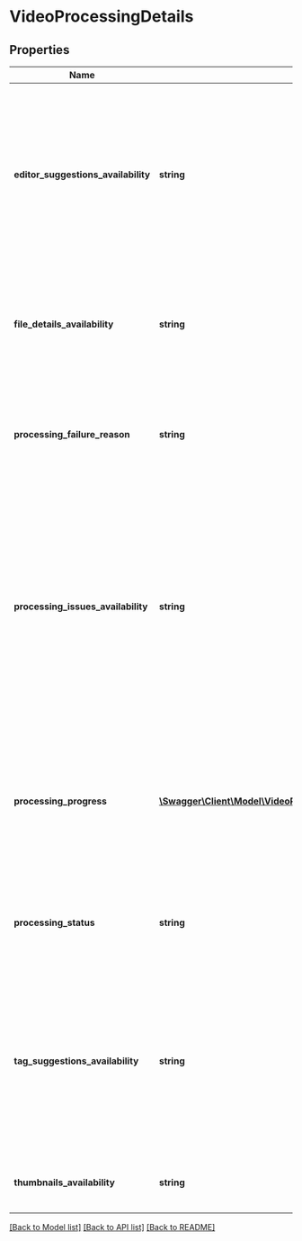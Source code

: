 # VideoProcessingDetails

## Properties
Name | Type | Description | Notes
------------ | ------------- | ------------- | -------------
**editor_suggestions_availability** | **string** | This value indicates whether video editing suggestions, which might improve video quality or the playback experience, are available for the video. You can retrieve these suggestions by requesting the suggestions part in your videos.list() request. | [optional] 
**file_details_availability** | **string** | This value indicates whether file details are available for the uploaded video. You can retrieve a video&#39;s file details by requesting the fileDetails part in your videos.list() request. | [optional] 
**processing_failure_reason** | **string** | The reason that YouTube failed to process the video. This property will only have a value if the processingStatus property&#39;s value is failed. | [optional] 
**processing_issues_availability** | **string** | This value indicates whether the video processing engine has generated suggestions that might improve YouTube&#39;s ability to process the the video, warnings that explain video processing problems, or errors that cause video processing problems. You can retrieve these suggestions by requesting the suggestions part in your videos.list() request. | [optional] 
**processing_progress** | [**\Swagger\Client\Model\VideoProcessingDetailsProcessingProgress**](VideoProcessingDetailsProcessingProgress.md) | The processingProgress object contains information about the progress YouTube has made in processing the video. The values are really only relevant if the video&#39;s processing status is processing. | [optional] 
**processing_status** | **string** | The video&#39;s processing status. This value indicates whether YouTube was able to process the video or if the video is still being processed. | [optional] 
**tag_suggestions_availability** | **string** | This value indicates whether keyword (tag) suggestions are available for the video. Tags can be added to a video&#39;s metadata to make it easier for other users to find the video. You can retrieve these suggestions by requesting the suggestions part in your videos.list() request. | [optional] 
**thumbnails_availability** | **string** | This value indicates whether thumbnail images have been generated for the video. | [optional] 

[[Back to Model list]](../README.md#documentation-for-models) [[Back to API list]](../README.md#documentation-for-api-endpoints) [[Back to README]](../README.md)


